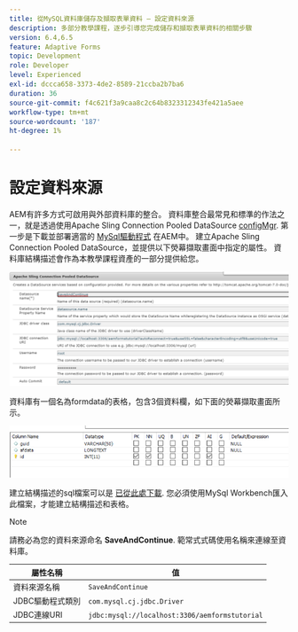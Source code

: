 ```yaml
---
title: 從MySQL資料庫儲存及擷取表單資料 — 設定資料來源
description: 多部分教學課程，逐步引導您完成儲存和擷取表單資料的相關步驟
version: 6.4,6.5
feature: Adaptive Forms
topic: Development
role: Developer
level: Experienced
exl-id: dccca658-3373-4de2-8589-21ccba2b7ba6
duration: 36
source-git-commit: f4c621f3a9caa8c2c64b8323312343fe421a5aee
workflow-type: tm+mt
source-wordcount: '187'
ht-degree: 1%

---
```


# 設定資料來源

AEM有許多方式可啟用與外部資料庫的整合。 資料庫整合最常見和標準的作法之一，就是透過使用Apache Sling Connection Pooled DataSource [configMgr](http://localhost:4502/system/console/configMgr).
第一步是下載並部署適當的 [MySql驅動程式](https://mvnrepository.com/artifact/mysql/mysql-connector-java) 在AEM中。
建立Apache Sling Connection Pooled DataSource，並提供以下熒幕擷取畫面中指定的屬性。 資料庫結構描述會作為本教學課程資產的一部分提供給您。

![data-source](assets/save-continue.PNG)

資料庫有一個名為formdata的表格，包含3個資料欄，如下面的熒幕擷取畫面所示。

![資料庫](assets/data-base-tables.PNG)

建立結構描述的sql檔案可以是 [已從此處下載](assets/form-data-db.sql). 您必須使用MySql Workbench匯入此檔案，才能建立結構描述和表格。

>[!NOTE]
>請務必為您的資料來源命名 **SaveAndContinue**. 範常式式碼使用名稱來連線至資料庫。

| 屬性名稱 | 值 |
| ------------------------|---------------------------------------|
| 資料來源名稱 | `SaveAndContinue` |
| JDBC驅動程式類別 | `com.mysql.cj.jdbc.Driver` |
| JDBC連線URI | `jdbc:mysql://localhost:3306/aemformstutorial` |
